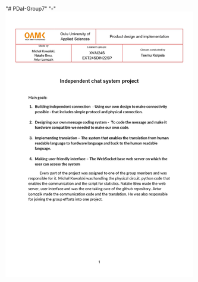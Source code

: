"# PDaI-Group7" 
"-"
<img src="https://github.com/nati2611/PDaI-Group7/blob/main/images/Projekt_pdf_page-0001.jpg" alt="raspberryPi" width="700"/>
